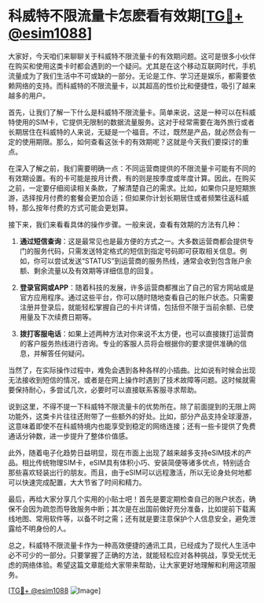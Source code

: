 # 科威特不限流量卡怎麽看有效期[[TG💪+ @esim1088](https://t.me/s/esim1088)]

大家好，今天咱们来聊聊关于科威特不限流量卡的有效期问题。这可是很多小伙伴在购买和使用这类卡时都会遇到的一个疑问。尤其是在这个移动互联网时代，手机流量成为了我们生活中不可或缺的一部分。无论是工作、学习还是娱乐，都需要依赖网络的支持。而科威特的不限流量卡，以其超高的性价比和便捷性，吸引了越来越多的用户。

首先，让我们了解一下什么是科威特不限流量卡。简单来说，这是一种可以在科威特使用的SIM卡，它提供无限制的数据流量服务。这对于经常需要在海外旅行或者长期居住在科威特的人来说，无疑是一个福音。不过，既然是产品，就必然会有一定的使用期限。那么，如何查看这张卡的有效期呢？这就是今天我们要探讨的重点。

在深入了解之前，我们需要明确一点：不同运营商提供的不限流量卡可能有不同的有效期设置。有的卡可能是按月计费，有的则是按季度或年度计算。因此，在购买之前，一定要仔细阅读相关条款，了解清楚自己的需求。比如，如果你只是短期旅游，选择按月付费的套餐会更加合适；但如果你计划长期居住或者频繁往返科威特，那么按年付费的方式可能会更划算。

接下来，我们来看看具体的操作步骤。一般来说，查看有效期的方法有几种：

1. **通过短信查询**：这是最常见也是最方便的方式之一。大多数运营商都会提供专门的服务代码，只需发送特定格式的短信到指定号码即可获取相关信息。例如，你可以尝试发送“STATUS”到运营商的服务热线，通常会收到包含账户余额、剩余流量以及有效期等详细信息的回复。

2. **登录官网或APP**：随着科技的发展，许多运营商都推出了自己的官方网站或是官方应用程序。通过这些平台，你可以随时随地查看自己的账户状态。只需要注册并登录后，就能轻松掌握自己的卡片详情，包括但不限于当前余额、已使用量及下次续费日期等。

3. **拨打客服电话**：如果上述两种方法对你来说不太方便，也可以直接拨打运营商的客户服务热线进行咨询。专业的客服人员将会根据你的要求提供准确的信息，并解答任何疑问。

当然了，在实际操作过程中，难免会遇到各种各样的小插曲。比如说有时候会出现无法接收到短信的情况，或者是在网上操作时遇到了技术故障等问题。这时候就需要保持耐心，多尝试几次，必要时可以直接联系客服寻求帮助。

说到这里，不得不提一下科威特不限流量卡的优势所在。除了前面提到的无限上网功能外，这类卡片往往还附带了一些额外的好处。比如，部分产品支持全球漫游，这意味着即使不在科威特境内也能享受到稳定的网络连接；还有一些卡提供了免费通话分钟数，进一步提升了整体价值感。

此外，随着电子化趋势日益明显，现在市面上出现了越来越多支持eSIM技术的产品。相比传统物理SIM卡，eSIM具有体积小巧、安装简便等诸多优点，特别适合那些喜欢轻装出行的朋友。而且，由于eSIM可以远程激活，所以无论身处何地都可以快速完成配置，大大节省了时间和精力。

最后，再给大家分享几个实用的小贴士吧！首先是要定期检查自己的账户状态，确保不会因为疏忽而导致服务中断；其次是在出国前做好充分准备，比如提前下载离线地图、常用软件等，以备不时之需；还有就是要注意保护个人信息安全，避免泄露给不明身份的人。

总之，科威特不限流量卡作为一种高效便捷的通讯工具，已经成为了现代人生活中必不可少的一部分。只要掌握了正确的方法，就能轻松应对各种挑战，享受无忧无虑的网络体验。希望这篇文章能给大家带来帮助，让大家更好地理解和利用这项服务。

[[TG💪+ @esim1088](https://t.me/s/esim1088) ![Image](https://i.postimg.cc/4NQfJmqS/Snipaste-2025-05-13-00-14-12.png)]